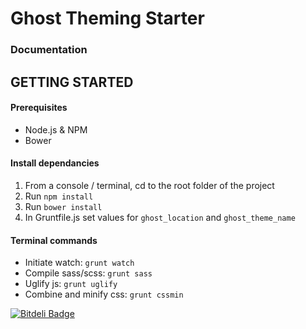# Ghost Theming Starter

### Documentation

## GETTING STARTED

#### Prerequisites

* Node.js & NPM
* Bower

#### Install dependancies

1. From a console / terminal, cd to the root folder of the project
2. Run `npm install`
3. Run `bower install`
4. In Gruntfile.js set values for `ghost_location` and `ghost_theme_name` 


#### Terminal commands

* Initiate watch: `grunt watch`
* Compile sass/scss: `grunt sass`
* Uglify js: `grunt uglify`
* Combine and minify css: `grunt cssmin`


[![Bitdeli Badge](https://d2weczhvl823v0.cloudfront.net/brianbouril/ghost-theming-starter/trend.png)](https://bitdeli.com/free "Bitdeli Badge")
